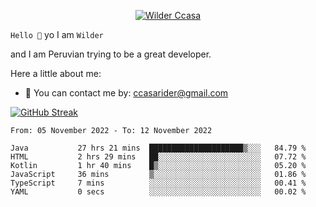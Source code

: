 <p align="center">
  <a href="https://github.com/Call4han"><img src="https://images2.alphacoders.com/505/505544.jpg" alt="Wilder Ccasa" /></a>
</p>


`Hello 👋`
yo I am `Wilder`

and I am Peruvian trying to be a great developer.






Here a little about me:
- 📝 You can contact me by: ccasarider@gmail.com


[![GitHub Streak](http://github-readme-streak-stats.herokuapp.com?user=Callahan&theme=dark&date_format=j%2Fn%5B%2FY%5D&background=201E1E&border=867815&stroke=E0E0E0&ring=268586&fire=DD401D&currStreakNum=ADDD8E&sideNums=76CBD5AA&currStreakLabel=6DBADD&sideLabels=6DBADD&dates=D0D0D0)](https://git.io/streak-stats)
<!--START_SECTION:waka-->

```text
From: 05 November 2022 - To: 12 November 2022

Java           27 hrs 21 mins  █████████████████████▒░░░   84.79 %
HTML           2 hrs 29 mins   ██░░░░░░░░░░░░░░░░░░░░░░░   07.72 %
Kotlin         1 hr 40 mins    █▒░░░░░░░░░░░░░░░░░░░░░░░   05.20 %
JavaScript     36 mins         ▒░░░░░░░░░░░░░░░░░░░░░░░░   01.86 %
TypeScript     7 mins          ░░░░░░░░░░░░░░░░░░░░░░░░░   00.41 %
YAML           0 secs          ░░░░░░░░░░░░░░░░░░░░░░░░░   00.02 %
```

<!--END_SECTION:waka-->








